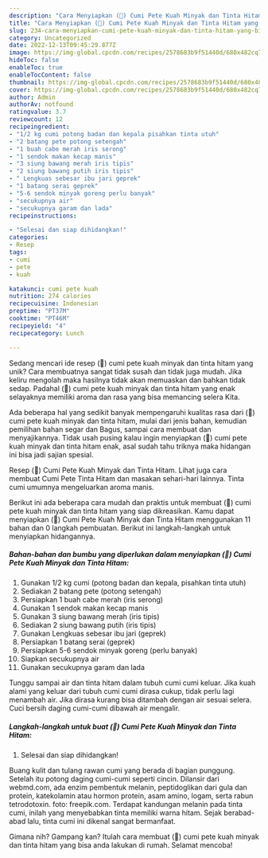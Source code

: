 ```yaml
---
description: "Cara Menyiapkan (🦑) Cumi Pete Kuah Minyak dan Tinta Hitam yang Bisa Manjain Lidah"
title: "Cara Menyiapkan (🦑) Cumi Pete Kuah Minyak dan Tinta Hitam yang Bisa Manjain Lidah"
slug: 234-cara-menyiapkan-cumi-pete-kuah-minyak-dan-tinta-hitam-yang-bisa-manjain-lidah
category: Uncategorized
date: 2022-12-13T09:45:29.877Z
image: https://img-global.cpcdn.com/recipes/2578683b9f51440d/680x482cq70/cumi-pete-kuah-minyak-dan-tinta-hitam-foto-resep-utama.jpg
hideToc: false
enableToc: true
enableTocContent: false
thumbnail: https://img-global.cpcdn.com/recipes/2578683b9f51440d/680x482cq70/cumi-pete-kuah-minyak-dan-tinta-hitam-foto-resep-utama.jpg
cover: https://img-global.cpcdn.com/recipes/2578683b9f51440d/680x482cq70/cumi-pete-kuah-minyak-dan-tinta-hitam-foto-resep-utama.jpg
author: Admin
authorAv: notfound
ratingvalue: 3.7
reviewcount: 12
recipeingredient:
- "1/2 kg cumi potong badan dan kepala pisahkan tinta utuh"
- "2 batang pete potong setengah"
- "1 buah cabe merah iris serong"
- "1 sendok makan kecap manis"
- "3 siung bawang merah iris tipis"
- "2 siung bawang putih iris tipis"
- " Lengkuas sebesar ibu jari geprek"
- "1 batang serai geprek"
- "5-6 sendok minyak goreng perlu banyak"
- "secukupnya air"
- "secukupnya garam dan lada"
recipeinstructions:

- "Selesai dan siap dihidangkan!"
categories:
- Resep
tags:
- cumi
- pete
- kuah

katakunci: cumi pete kuah 
nutrition: 274 calories
recipecuisine: Indonesian
preptime: "PT37M"
cooktime: "PT46M"
recipeyield: "4"
recipecategory: Lunch

---
```





Sedang mencari ide resep (🦑) cumi pete kuah minyak dan tinta hitam yang unik? Cara membuatnya sangat tidak susah dan tidak juga mudah. Jika keliru mengolah maka hasilnya tidak akan memuaskan dan bahkan tidak sedap. Padahal (🦑) cumi pete kuah minyak dan tinta hitam yang enak selayaknya memiliki aroma dan rasa yang bisa memancing selera Kita.





Ada beberapa hal yang sedikit banyak mempengaruhi kualitas rasa dari (🦑) cumi pete kuah minyak dan tinta hitam, mulai dari jenis bahan, kemudian pemilihan bahan segar dan Bagus, sampai cara membuat dan menyajikannya. Tidak usah pusing kalau ingin menyiapkan (🦑) cumi pete kuah minyak dan tinta hitam enak,      asal sudah tahu triknya maka hidangan ini bisa jadi sajian spesial.














Resep (🦑) Cumi Pete Kuah Minyak dan Tinta Hitam. Lihat juga cara membuat Cumi Pete Tinta Hitam dan masakan sehari-hari lainnya. Tinta cumi umumnya mengeluarkan aroma manis.






Berikut ini ada beberapa cara mudah dan praktis untuk membuat (🦑) cumi pete kuah minyak dan tinta hitam yang siap dikreasikan. Kamu dapat menyiapkan (🦑) Cumi Pete Kuah Minyak dan Tinta Hitam menggunakan 11 bahan dan 0 langkah pembuatan. Berikut ini langkah-langkah untuk menyiapkan hidangannya.

<!--inarticleads1-->

##### Bahan-bahan dan bumbu yang diperlukan dalam menyiapkan (🦑) Cumi Pete Kuah Minyak dan Tinta Hitam:

1. Gunakan 1/2 kg cumi (potong badan dan kepala, pisahkan tinta utuh)
1. Sediakan 2 batang pete (potong setengah)
1. Persiapkan 1 buah cabe merah (iris serong)
1. Gunakan 1 sendok makan kecap manis
1. Gunakan 3 siung bawang merah (iris tipis)
1. Sediakan 2 siung bawang putih (iris tipis)
1. Gunakan  Lengkuas sebesar ibu jari (geprek)
1. Persiapkan 1 batang serai (geprek)
1. Persiapkan 5-6 sendok minyak goreng (perlu banyak)
1. Siapkan secukupnya air
1. Gunakan secukupnya garam dan lada


Tunggu sampai air dan tinta hitam dalam tubuh cumi cumi keluar. Jika kuah alami yang keluar dari tubuh cumi cumi dirasa cukup, tidak perlu lagi menambah air. Jika dirasa kurang bisa ditambah dengan air sesuai selera. Cuci bersih daging cumi-cumi dibawah air mengalir. 

<!--inarticleads2-->

##### Langkah-langkah untuk buat (🦑) Cumi Pete Kuah Minyak dan Tinta Hitam:


1. Selesai dan siap dihidangkan!

Buang kulit dan tulang rawan cumi yang berada di bagian punggung. Setelah itu potong daging cumi-cumi seperti cincin. Dilansir dari webmd.com, ada enzim pembentuk melanin, peptidoglikan dari gula dan protein, katekolamin atau hormon protein, asam amino, logam, serta rabun tetrodotoxin. foto: freepik.com. Terdapat kandungan melanin pada tinta cumi, inilah yang menyebabkan tinta memiliki warna hitam. Sejak berabad-abad lalu, tinta cumi ini dikenal sangat bermanfaat. 

Gimana nih? Gampang kan? Itulah cara membuat (🦑) cumi pete kuah minyak dan tinta hitam yang bisa anda lakukan di rumah. Selamat mencoba!

